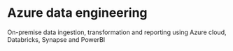 # Azure data engineering
On-premise data ingestion, transformation and reporting using Azure cloud, Databricks, Synapse and PowerBI
